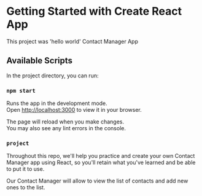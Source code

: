 # Getting Started with Create React App

This project was 'hello world' Contact Manager App

## Available Scripts

In the project directory, you can run:

### `npm start`

Runs the app in the development mode.\
Open [http://localhost:3000](http://localhost:3000) to view it in your browser.

The page will reload when you make changes.\
You may also see any lint errors in the console.

### `project`

Throughout this repo, we'll help you practice and create your own Contact Manager app using React, so you'll retain what you've learned and be able to put it to use.

Our Contact Manager will allow to view the list of contacts and add new ones to the list.
